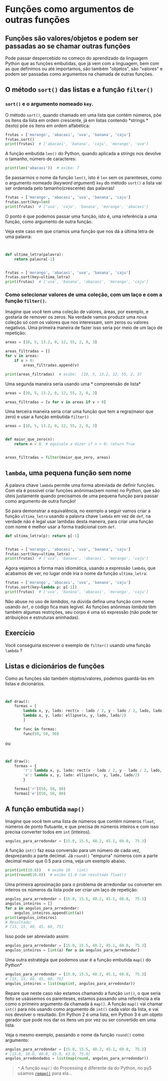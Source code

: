 # Funções como argumentos de outras funções

## Funções são valores/objetos e podem ser passadas ao se chamar outras funções

Pode passar despercebido no começo do aprendizado da linguagem Python que as funções embutidas, que já vem com a linguagem, bem com as que definimos ou até importamos, são também "objetos", são "valores" e podem ser passadas como argumentos na chamada de outras funções.

## O método `sort()` das listas e a função `filter()`

### `sort()` e o argumento nomeado `key`.

O método `sort()`, quando chamado em uma lista que contém números, põe os itens da lista em ordem crescente, já em listas contendo *strings * (texto) põe os itens em ordem alfabética:

```python
frutas = ['morango', 'abacaxi', 'uva', 'banana', 'caju']
frutas.sort()
print(frutas)  # ['abacaxi', 'banana', 'caju', 'morango', 'uva']
```

A função embutida `len()` do Python, quando aplicada a *strings* nos devolve o tamanho, número de caracteres:

```python
print(len('abacaxi'))  # exibe: 7
```
Se passarmos o nome da função `len()`, isto é `len` sem os parenteses, como o argumento nomeado (*keyword argument*) `key` do método `sort()` a lista vai ser ordenada pelo tamanho(crescente) das palavras!

```python
frutas = ['morango', 'abacaxi', 'uva', 'banana', 'caju']
frutas.sort(key=len)
print(frutas)  # ['uva', 'caju', 'banana', 'morango', 'abacaxi']
```
O ponto é que podemos passar uma função, isto é, uma referência a uma função, como argumento de outra função.

Veja este caso em que criamos uma função que nos dá a última letra de uma palavra:

```python


def ultima_letra(palavra):
    return palavra[-1]


frutas = ['morango', 'abacaxi', 'uva', 'banana', 'caju']
frutas.sort(key=ultima_letra)
print(frutas)  # ['uva', 'banana', 'abacaxi', 'morango', 'caju']
```

### Como selecionar valores de uma coleção, com um laço e com a função `filter()`.

Imagine que você tem uma coleção de valores, áreas, por exemplo, e gostaria de remover os zeros. Na verdade vamos produzir uma nova coleção só com os valores que nos interessam, sem zeros ou valores negativos. Uma primeira maneira de fazer isso seria por meio de um laço de repetição:

```python
areas = [10, 5, 13.2, 0, 12, 55, 2, 0, 3]

areas_filtradas = []
for v in areas:
    if v > 0:
        areas_filtradas.append(v)

print(areas_filtradas)  # exibe:  [10, 5, 13.2, 12, 55, 2, 3]
```

Uma segunda maneira seria usando uma * compreensão de lista*

```python
areas = [10, 5, 13.2, 0, 12, 55, 2, 0, 3]

areas_filtradas = [v for v in areas if v > 0]
```

Uma terceira maneira seria criar uma função que tem a regra(maior que zero) e usar a função embutida `filter()`

```python
areas = [10, 5, 13.2, 0, 12, 55, 2, 0, 3]


def maior_que_zero(n):
    return n > 0  # equivale a dizer if n > 0: return True


areas_filtradas = filter(maior_que_zero, areas)
```

## `lambda`, uma pequena função sem nome

A palavra chave `lambda` permite uma forma abreviada de definir funções. Com ela é possível criar funções anônimas(sem nome) no Python, que são úteis justamente quando precisamos de uma pequena função para passar como argumento de outra função!

Só para demonstrar a equivalência, no exemplo a seguir vamos criar a função `ultima_letra` usando a palavra chave `lambda` em vez de `def`, na verdade não é legal usar lambdas desta maneira, para criar uma função com nome é melhor usar a forma tradicional com `def`.

```python
def ultima_letra(p): return p[-1]


frutas = ['morango', 'abacaxi', 'uva', 'banana', 'caju']
frutas.sort(key=ultima_letra)
print(frutas)  # ['uva', 'banana', 'abacaxi', 'morango', 'caju']
```

Agora vejamos a forma mais idiomática, usando a expressão `lambda`, que acabamos de ver, no lugar onde iria o nome da função `ultima_letra`:

```python
frutas = ['morango', 'abacaxi', 'uva', 'banana', 'caju']
frutas.sort(key=lambda p: p[-1])
print(frutas)  # ['uva', 'banana', 'abacaxi', 'morango', 'caju']
```

Não abuse no uso de *lambdas*, na dúvida defina uma função com nome usando `def`, o código fica mais legível. As funções anônimas *lambda* têm também algumas restrições, seu corpo é uma só expressão (não pode ter atribuiçẽos e estruturas aninhadas).

## Exercício

Você conseguiria escrever o exemplo de `filter()` usando uma função `lambda` ?

## Listas e dicionários de funções

Como as funções são também objetos/valores, podemos guardá-las em listas e dicionários.

```python


def draw():
    formas = [
        lambda x, y, lado: rect(x - lado / 2, y - lado / 2, lado, lado),
        lambda x, y, lado: ellipse(x, y, lado, lado/2)
        ]

    for func in formas:
        func(50, 50, 90)


```

ou

```python


def draw():
    formas = {
        'r': lambda x, y, lado: rect(x - lado / 2, y - lado / 2, lado, lado),
        'e': lambda x, y, lado: ellipse(x,  y, lado, lado/2)
        }

    formas['r'](50, 50, 80)
    formas['e'](50, 50, 80)

```

## A função embutida `map()`

Imagine que você tem uma lista de números que contém números `float`, números de ponto flutuante, e que precisa de números inteiros e com isso precisa converter todos em `int` (inteiros).

```python
angulos_para_arredondar = [15.0, 15.5, 40.2, 45.1, 60.8,  75.3]
```

A função `int()` faz essa conversão para um número de cada vez, desprezando a parte decimal. Já `round()` "empurra" números com a parte decimal maior que 0.5 para cima, veja um exemplo abaixo.

```python
print(int(10.8))   # exibe 10   (int)
print(round(10.8))  # exibe 11.0 (um resultado float!)
```

Uma primeira aproximação para o problema de arredondar ou converter em inteiros os números da lista pode ser criar um laço de repetição:

```python
angulos_para_arredondar = [15.0, 15.5, 40.2, 45.1, 60.8,  75.3]
angulos_inteiros = []
for a in angulos_para_arredondar:
    angulos_inteiros.append(int(a))
print(angulos_inteiros)
# Resultado:
# [15, 15, 40, 45, 60, 75]
```
Isso pode ser abreviado assim:

```python
angulos_para_arredondar = [15.0, 15.5, 40.2, 45.1, 60.8,  75.3]
angulos_inteiros = [int(a) for a in angulos_para_arredondar]
```

Uma outra estratégia que podemos usar é a função embutida `map()` do Python*

```python
angulos_para_arredondar = [15.0, 15.5, 40.2, 45.1, 60.8,  75.3]
# [15, 15, 40, 45, 60, 75]
angulos_inteiros = list(map(int, angulos_para_arredondar))
```

Repare que neste caso não estamos chamando a função `int()`, o que seria feito se usássemos os parenteses, estamos passando uma referência a ela como o primeiro argumento da chamada à `map()`. A função `map()` vai chamar `int()` para nós usando como argumento de `int()` cada valor da lista, e vai nos devolver o resultado. Em Python 2 é uma lista, em Python 3 é um objeto gerador que pode nos dar os itens um por vez ou ser convertido em uma lista.

Veja o mesmo exemplo, passando o nome da função `round()` como argumento:

```python
angulos_para_arredondar = [15.0, 15.5, 40.2, 45.1, 60.8,  75.3]
# [15.0, 16.0, 40.0, 45.0, 61.0, 75.0]
angulos_arredondados = list(map(round, angulos_para_arredondar))
```

>`*` A função `map()` do Processing  é diferente da do Python, no py5 usamos [`remap()`](map_lerp.md) para ela...

